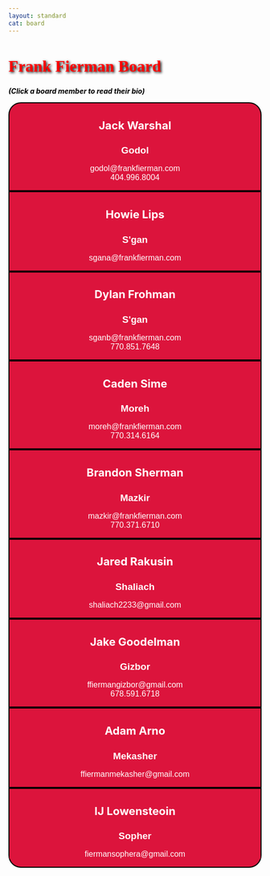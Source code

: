 ```yaml
---
layout: standard
cat: board
---
```


<style>

.board {
	background: Crimson;
	float: center;
	clear: both;
   	color: White;
	text-align: center;
}
div.board {
   margin: auto;
   border: 2px solid Black;
   max-width: 700px;
   min-width: 500px;
  -webkit-transition: background 1s;
	transition: background .7s;
}

div:hover.board{
	background: Firebrick;
}

h1.head {
   color: Red;
   font-family: Pacifico;
   font-size: 32px;
   text-shadow: 2px 2px 5px #000;
}
h1.board {
	font-size: 22px;
	background: inherit;
}

h2.board {
	font-size: 19px;
	font-family: Arial;
	background: inherit;
}

p.board {
   font-family: Arial;
   font-size: 16;
	 background: inherit;
}

p.maintext {
  color: Red;
  text-decoration: none;
}

.board a, a:hover, a:active {
	text-decoration: none;
	background: inherit;
}

a.board {
	padding: inherit;
}


#top {border-radius: 25px 25px 0 0;}
#bottom {border-radius: 0 0 25px 25px;}
#space {margin: 0 0 30px 0}

body {background-image: url("/images/FBackgroundSmall.png")
</style>

<h1 class="head">Frank Fierman Board</h1>

<div class="maintext">
<p class="maintext" style="color:#000">
<b><i>  (Click a board member to read their bio) </i></b>
</p>
</div>


<div class="board" id="top">
<a href="bios/JackWarshal" class="board">
<h1 class="board">Jack Warshal</h1>
<h2 class="board">Godol</h2>
<p class="board">godol@frankfierman.com<br>404.996.8004</p></a>
</div>

<div class="board">
<h1 class="board">Howie Lips</h1>
	 <h2 class="board">S'gan</h2>
	 <p class="board">sgana@frankfierman.com<br>
	 </p>
	 </div>

<div class="board"> <a class="board" href="/board/bios/DylanFrohman">
         <h1 class="board">Dylan Frohman</h1>
	 <h2 class="board">S'gan</h2>
	 <p class="board">sganb@frankfierman.com<br>
	 770.851.7648
	 </p></a>
	 </div>

<div class="board"> <a class="board" href="/board/bios/CadenSime">
         <h1 class="board">Caden Sime</h1>
	 <h2 class="board">Moreh</h2>
	 <p class="board">moreh@frankfierman.com<br>
	 770.314.6164
	 </p></a>
	 </div>

<div class="board">
         <h1 class="board">Brandon Sherman</h1>
	 <h2 class="board">Mazkir</h2>
	 <p class="board">mazkir@frankfierman.com<br>
	 770.371.6710
	 </p>
	 </div>

<div class="board">
         <h1 class="board">Jared Rakusin</h1>
	 <h2 class="board">Shaliach</h2>
	 <p class="board">shaliach2233@gmail.com<br>
	 </p>
	 </div>

<div class="board">
         <h1 class="board">Jake Goodelman</h1>
	 <h2 class="board">Gizbor</h2>
	 <p class="board">ffiermangizbor@gmail.com<br>
	 678.591.6718
	 </p>
	 </div>
	 
<div class="board">
         <h1 class="board">Adam Arno</h1>
	 <h2 class="board">Mekasher</h2>
	 <p class="board">ffiermanmekasher@gmail.com<br>
	 </p>
	 </div>
	 
<div class="board" id="bottom">
         <h1 class="board">IJ Lowensteoin</h1>
	 <h2 class="board">Sopher</h2>
	 <p class="board">fiermansophera@gmail.com<br>
	 </p>
	 </div>

<div id="space"> </div>
